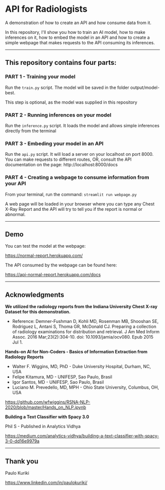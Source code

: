 # API for Radiologists

A demonstration of how to create an API and how consume data from it.

In this repository, I'll show you how to train an AI model, how to make inferences on it, how to embed the model in an 
API and how to create a simple webpage that makes requests to the API consuming its inferences.

***

## This repository contains four parts:

### PART 1 - Training your model

Run the `train.py` script. The model will be saved in the folder output/model-best.

This step is optional, as the model was supplied in this repository

### PART 2 - Running inferences on your model

Run the `inference.py` script. It loads the model and allows simple inferences directly from the terminal

### PART 3 - Embeding your model in an API

Run the `api.py` script. It will load a server on your localhost on port 8000. You can make requests to different routes, 
OR, consult the API documentation on the page: http://localhost:8000/docs

### PART 4 - Creating a webpage to consume information from your API

From your terminal, run the command: `streamlit run webpage.py`

A web page will be loaded in your browser where you can type any Chest X-Ray Report and the API will try to tell you if the
report is normal or abnormal.

***

## Demo

You can test the model at the webpage:

https://normal-report.herokuapp.com/


The API consumed by the webpage can be found here:

https://api-normal-report.herokuapp.com/docs


***

## Acknowledgments

**We utilized the radiology reports from the Indiana University Chest X-ray Dataset for this demonstration.**

* Reference: Demner-Fushman D, Kohli MD, Rosenman MB, Shooshan SE, Rodriguez L, Antani S, Thoma GR, McDonald CJ.
Preparing a collection of radiology examinations for distribution and retrieval. J Am Med Inform Assoc. 2016
Mar;23(2):304-10. doi: 10.1093/jamia/ocv080. Epub 2015 Jul 1.

**Hands-on AI for Non-Coders - Basics of Information Extraction from Radiology Reports**
* Walter F. Wiggins, MD, PhD - Duke University Hospital, Durham, NC, USA
* Felipe Kitamura, MD - UNIFESP, Sao Paulo, Brasil
* Igor Santos, MD - UNIFESP, Sao Paulo, Brasil
* Luciano M. Prevedello, MD, MPH - Ohio State University, Columbus, OH, USA

https://github.com/wfwiggins/RSNA-NLP-2020/blob/master/Hands_on_NLP.ipynb


**Building a Text Classifier with Spacy 3.0**

Phil S - Published in Analytics Vidhya

https://medium.com/analytics-vidhya/building-a-text-classifier-with-spacy-3-0-dd16e9979a

***

## Thank you
Paulo Kuriki

https://www.linkedin.com/in/paulokuriki/

